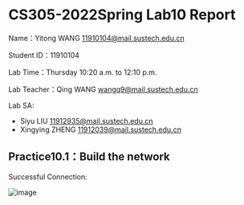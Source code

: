 # CS305-2022Spring Lab10 Report
Name：Yitong WANG 11910104@mail.sustech.edu.cn

Student ID：11910104

Lab Time：Thursday 10:20 a.m. to 12:10 p.m.

Lab Teacher：Qing WANG wangq9@mail.sustech.edu.cn

Lab SA:
- Siyu LIU 11912935@mail.sustech.edu.cn
- Xingying ZHENG 11912039@mail.sustech.edu.cn

## Practice10.1：Build the network
Successful Connection:

![image](https://user-images.githubusercontent.com/64548919/167108405-ac6b3888-edc2-4795-a91f-ac3193d830e7.png)
